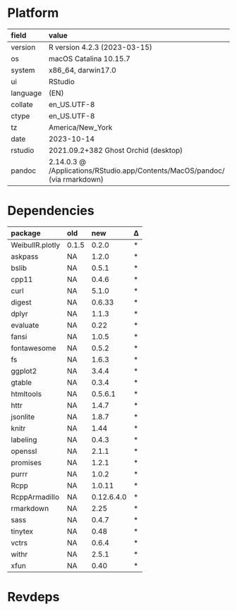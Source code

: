 # Platform

|field    |value                                                                       |
|:--------|:---------------------------------------------------------------------------|
|version  |R version 4.2.3 (2023-03-15)                                                |
|os       |macOS Catalina 10.15.7                                                      |
|system   |x86_64, darwin17.0                                                          |
|ui       |RStudio                                                                     |
|language |(EN)                                                                        |
|collate  |en_US.UTF-8                                                                 |
|ctype    |en_US.UTF-8                                                                 |
|tz       |America/New_York                                                            |
|date     |2023-10-14                                                                  |
|rstudio  |2021.09.2+382 Ghost Orchid (desktop)                                        |
|pandoc   |2.14.0.3 @ /Applications/RStudio.app/Contents/MacOS/pandoc/ (via rmarkdown) |

# Dependencies

|package         |old   |new        |Δ  |
|:---------------|:-----|:----------|:--|
|WeibullR.plotly |0.1.5 |0.2.0      |*  |
|askpass         |NA    |1.2.0      |*  |
|bslib           |NA    |0.5.1      |*  |
|cpp11           |NA    |0.4.6      |*  |
|curl            |NA    |5.1.0      |*  |
|digest          |NA    |0.6.33     |*  |
|dplyr           |NA    |1.1.3      |*  |
|evaluate        |NA    |0.22       |*  |
|fansi           |NA    |1.0.5      |*  |
|fontawesome     |NA    |0.5.2      |*  |
|fs              |NA    |1.6.3      |*  |
|ggplot2         |NA    |3.4.4      |*  |
|gtable          |NA    |0.3.4      |*  |
|htmltools       |NA    |0.5.6.1    |*  |
|httr            |NA    |1.4.7      |*  |
|jsonlite        |NA    |1.8.7      |*  |
|knitr           |NA    |1.44       |*  |
|labeling        |NA    |0.4.3      |*  |
|openssl         |NA    |2.1.1      |*  |
|promises        |NA    |1.2.1      |*  |
|purrr           |NA    |1.0.2      |*  |
|Rcpp            |NA    |1.0.11     |*  |
|RcppArmadillo   |NA    |0.12.6.4.0 |*  |
|rmarkdown       |NA    |2.25       |*  |
|sass            |NA    |0.4.7      |*  |
|tinytex         |NA    |0.48       |*  |
|vctrs           |NA    |0.6.4      |*  |
|withr           |NA    |2.5.1      |*  |
|xfun            |NA    |0.40       |*  |

# Revdeps

